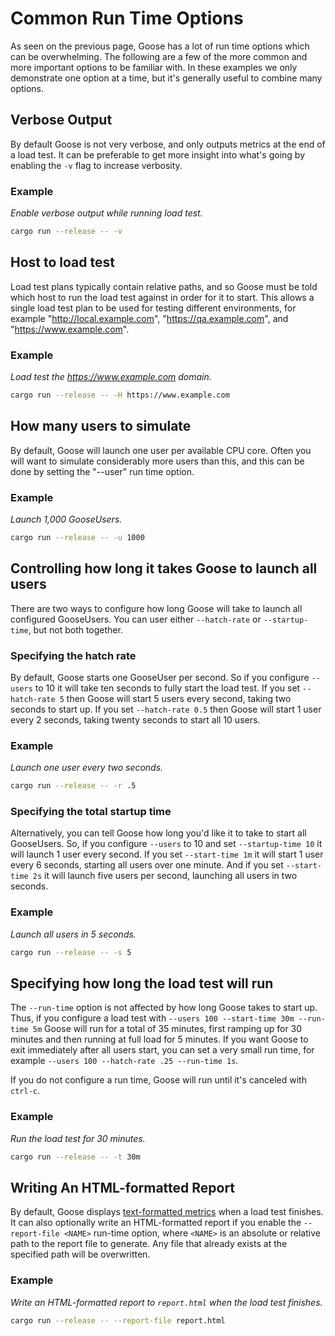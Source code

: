 # Common Run Time Options

As seen on the previous page, Goose has a lot of run time options which can be overwhelming. The following are a few of the more common and more important options to be familiar with. In these examples we only demonstrate one option at a time, but it's generally useful to combine many options.

## Verbose Output

By default Goose is not very verbose, and only outputs metrics at the end of a load test. It can be preferable to get more insight into what's going by enabling the `-v` flag to increase verbosity.

### Example
_Enable verbose output while running load test._

```bash
cargo run --release -- -v
```

## Host to load test

Load test plans typically contain relative paths, and so Goose must be told which host to run the load test against in order for it to start. This allows a single load test plan to be used for testing different environments, for example "http://local.example.com", "https://qa.example.com", and "https://www.example.com".

### Example
_Load test the https://www.example.com domain._

```bash
cargo run --release -- -H https://www.example.com
```

## How many users to simulate

By default, Goose will launch one user per available CPU core. Often you will want to simulate considerably more users than this, and this can be done by setting the "--user" run time option.

### Example
_Launch 1,000 GooseUsers._

```bash
cargo run --release -- -u 1000
```

## Controlling how long it takes Goose to launch all users

There are two ways to configure how long Goose will take to launch all configured GooseUsers. You can user either `--hatch-rate` or `--startup-time`, but not both together.

### Specifying the hatch rate

By default, Goose starts one GooseUser per second. So if you configure `--users` to 10 it will take ten seconds to fully start the load test. If you set `--hatch-rate 5` then Goose will start 5 users every second, taking two seconds to start up. If you set `--hatch-rate 0.5` then Goose will start 1 user every 2 seconds, taking twenty seconds to start all 10 users.

### Example
_Launch one user every two seconds._

```bash
cargo run --release -- -r .5
```

### Specifying the total startup time

Alternatively, you can tell Goose how long you'd like it to take to start all GooseUsers. So, if you configure `--users` to 10 and set `--startup-time 10` it will launch 1 user every second. If you set `--start-time 1m` it will start 1 user every 6 seconds, starting all users over one minute. And if you set `--start-time 2s` it will launch five users per second, launching all users in two seconds.

### Example
_Launch all users in 5 seconds._

```bash
cargo run --release -- -s 5
```

## Specifying how long the load test will run

The `--run-time` option is not affected by how long Goose takes to start up. Thus, if you configure a load test with `--users 100 --start-time 30m --run-time 5m` Goose will run for a total of 35 minutes, first ramping up for 30 minutes and then running at full load for 5 minutes. If you want Goose to exit immediately after all users start, you can set a very small run time, for example `--users 100 --hatch-rate .25 --run-time 1s`.

If you do not configure a run time, Goose will run until it's canceled with `ctrl-c`.

### Example
_Run the load test for 30 minutes._

```bash
cargo run --release -- -t 30m
```

## Writing An HTML-formatted Report

By default, Goose displays [text-formatted metrics](metrics.md) when a load test finishes. It can also optionally write an HTML-formatted report if you enable the `--report-file <NAME>` run-time option, where `<NAME>` is an absolute or relative path to the report file to generate. Any file that already exists at the specified path will be overwritten.

### Example
_Write an HTML-formatted report to `report.html` when the load test finishes._

```bash
cargo run --release -- --report-file report.html
```

